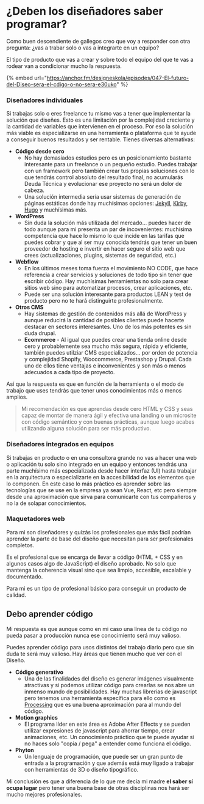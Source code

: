 # ¿Deben los diseñadores saber programar?

Como buen descendiente de gallegos creo que voy a responder con otra pregunta: ¿vas a trabar solo o vas a integrarte en un equipo?

El tipo de producto que vas a crear y sobre todo el equipo del que te vas a rodear van a condicionar mucho la respuesta.

{% embed url="https://anchor.fm/designeskola/episodes/047-El-futuro-del-Diseo-sera-el-cdigo-o-no-sera-e30uko" %}



### Diseñadores individuales

Si trabajas solo o eres freelance tu mismo vas a tener que implementar la solución que diseñes. Esto es una limitación por la complejidad creciente y la cantidad de variables que intervienen en el proceso. Por eso la solución más viable es especializarse en una herramienta o plataforma que te ayude a conseguir buenos resultados y ser rentable. Tienes diversas alternativas:

* **Código desde cero**
  * No hay demasiados estudios pero es un posicionamiento bastante interesante para un freelance o un pequeño estudio. Puedes trabajar con un framework pero también crear tus propias soluciones con lo que tendrás control absoluto del resultado final, no acumularás Deuda Técnica y evolucionar ese proyecto no será un dolor de cabeza.
  * Una solución intermedia sería usar sistemas de generación de páginas estáticas donde hay muchísimas opciones: [Jekyll](https://jekyllrb.com/), [Kirby](https://getkirby.com/), [Hugo](https://gohugo.io/) y muchísimas más.
* **WordPress**
  * Sin duda la solución más utilizada del mercado… puedes hacer de todo aunque para mi presenta un par de incovenientes: muchísima competencia que hace lo mismo lo que incide en las tarifas que puedes cobrar y que al ser muy conocida tendrás que tener un buen proveedor de hosting e invertir en hacer seguro el sitio web que crees \(actualizaciones, plugins, sistemas de seguridad, etc.\)
* **Webflow**
  * En los últimos meses toma fuerza el movimiento NO CODE, que hace referencia a crear servicios y soluciones de todo tipo sin tener que escribir código. Hay muchísimas herramientas no solo para crear sitios web sino para automatizar procesos, crear aplicaciones, etc.
  * Puede ser una solución interesante para productos LEAN y test de producto pero no te hará distinguirte profesionalmente.
* **Otros CMS**
  * Hay sistemas de gestión de contenidos más allá de WordPress y aunque reducirá la cantidad de posibles clientes puede hacerte destacar en sectores interesantes. Uno de los más potentes es sin duda drupal.
  * **Ecommerce** - Al igual que puedes crear una tienda online desde cero y probablemente sea mucho más segura, rápida y eficiente, también puedes utilziar CMS especializados… por orden de potencia y complejidad Shopify, Woocommerce, Prestashop y Drupal. Cada uno de ellos tiene ventajas e inconvenientes y son más o menos adecuados a cada tipo de proyecto.

Así que la respuesta es que en función de la herramienta o el modo de trabajo que uses tendrás que tener unos conocimientos más o menos amplios.

> Mi recomendación es que aprendas desde cero HTML y CSS y seas capaz de montar de manera ágil y efectiva una landing o un microsite con código semántico y con buenas prácticas, aunque luego acabes utilizando alguna solución para ser más productivo.

### Diseñadores integrados en equipos

Si trabajas en producto o en una consultora grande no vas a hacer una web o aplicación tu solo sino integrado en un equipo y entonces tendrás una parte muchísimo más especializada desde hacer interfaz \(UI\) hasta trabajar en la arquitectura o especializarte en la accesibilidad de los elementos que lo componen. En este caso lo más práctico es aprender sobre las tecnologías que se use en la empresa ya sean Vue, React, etc pero siempre desde una aproximación que sirva para comunicarte con tus compañeros y no la de solapar conocimientos.

### Maquetadores web

Para mi son diseñadores y quizás los profesionales que más fácil podrían aprender la parte de base del diseño que necesitan para ser profesionales completos. 

Es el profesional que se encarga de llevar a código \(HTML + CSS y en algunos casos algo de JavaScript\) el diseño aprobado. No solo que mantenga la coherencia visual sino que sea limpio, accesible, escalable y documentado.

Para mi es un tipo de profesional básico para conseguir un producto de calidad.

## Debo aprender código

Mi respuesta es que aunque como en mi caso una línea de tu código no pueda pasar a producción nunca ese conocimiento será muy valioso.

Puedes aprender código para usos distintos del trabajo diario pero que sin duda te será muy valioso. Hay áreas que tienen mucho que ver con el Diseño.

* **Código generativo**
  * Una de las finalidades del diseño es generar imágenes visualmente atractivas y si podemos utilizar código para crearlas se nos abre un inmenso mundo de posibilidades. Hay muchas librerias de javascript pero tenemos una herramienta específica para ello como es [Processing](https://processing.org/) que es una buena aproximación para al mundo del código.
* **Motion graphics**
  * El programa líder en este área es Adobe After Effects y se pueden utilizar expresiones de javascript para ahorrar tiempo, crear animaciones, etc. Un conocimiento práctico que te puede ayudar si no haces solo "copia / pega" a entender como funciona el código.
* **Phyton**
  * Un lenguaje de programación, que puede ser un gran punto de entrada a la programación y que además está muy ligado a trabajar con herramientas de 3D o diseño tipográfico.

Mi conclusión es que a diferencia de lo que me decía mi madre **el saber sí ocupa lugar** pero tener una buena base de otras disciplinas nos hará ser mucho mejores profesionales.


